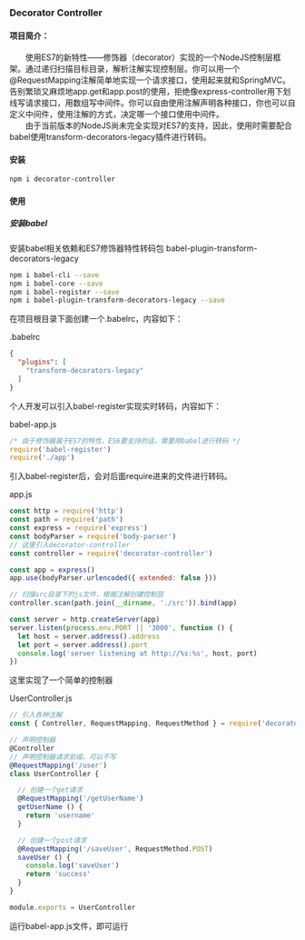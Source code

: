 ### Decorator Controller
#### 项目简介：
&emsp;&emsp;使用ES7的新特性——修饰器（decorator）实现的一个NodeJS控制层框架。通过递归扫描目标目录，解析注解实现控制层。你可以用一个@RequestMapping注解简单地实现一个请求接口，使用起来就和SpringMVC。告别繁琐又麻烦地app.get和app.post的使用，拒绝像express-controller用下划线写请求接口，用数组写中间件。你可以自由使用注解声明各种接口，你也可以自定义中间件，使用注解的方式，决定哪一个接口使用中间件。<br>&emsp;&emsp;由于当前版本的NodeJS尚未完全实现对ES7的支持，因此，使用时需要配合babel使用transform-decorators-legacy插件进行转码。
#### 安装
~~~bash
npm i decorator-controller
~~~
#### 使用
##### 安装babel

安装babel相关依赖和ES7修饰器特性转码包 babel-plugin-transform-decorators-legacy
~~~bash
npm i babel-cli --save
npm i babel-core --save
npm i babel-register --save
npm i babel-plugin-transform-decorators-legacy --save
~~~

在项目根目录下面创建一个.babelrc，内容如下：

.babelrc
~~~json
{
  "plugins": [
    "transform-decorators-legacy"
  ]
}
~~~

个人开发可以引入babel-register实现实时转码，内容如下：

babel-app.js
~~~js
/* 由于修饰器属于ES7的特性，ES6要支持的话，需要用babel进行转码 */
require('babel-register')
require('./app')

~~~
引入babel-register后，会对后面require进来的文件进行转码。

app.js
~~~js
const http = require('http')
const path = require('path')
const express = require('express')
const bodyParser = require('body-parser')
// 这里引入decorator-controller
const controller = require('decorator-controller')

const app = express()
app.use(bodyParser.urlencoded({ extended: false }))

// 扫描src目录下的js文件，根据注解创建控制层
controller.scan(path.join(__dirname, './src')).bind(app)

const server = http.createServer(app)
server.listen(process.env.PORT || '3000', function () {
  let host = server.address().address
  let port = server.address().port
  console.log('server listening at http://%s:%s', host, port)
})
~~~

这里实现了一个简单的控制器

UserController.js
~~~js
// 引入各种注解
const { Controller, RequestMapping, RequestMethod } = require('decorator-controller/annotation')

// 声明控制器
@Controller
// 声明控制器请求前缀，可以不写
@RequestMapping('/user')
class UserController {

  // 创建一个get请求  
  @RequestMapping('/getUserName')
  getUserName () {
    return 'username'
  }

  // 创建一个post请求  
  @RequestMapping('/saveUser', RequestMethod.POST)
  saveUser () {
    console.log('saveUser')
    return 'success'
  }
}

module.exports = UserController
~~~

运行babel-app.js文件，即可运行
